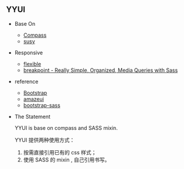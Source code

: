 YYUI
---
 
- Base On

  * [Compass](http://compass-style.org/)
  * [susy](http://susy.oddbird.net/)

- Responsive

  * [flexible](https://github.com/amfe/lib-flexible)
  * [breakpoint - Really Simple, Organized, Media Queries with Sass](http://breakpoint-sass.com/)

- reference

  * [Bootstrap](http://www.bootcss.com/)
  * [amazeui](http://amazeui.org/?_ver=2.x)
  * [bootstrap-sass](https://github.com/twbs/bootstrap-sass#b-compass-without-rails)




- The Statement

   YYUI is base on compass and SASS mixin.

   YYUI 提供两种使用方式：
   1. 按需直接引用已有的 css 样式；
   2. 使用 SASS 的 mixin , 自己引用书写。


